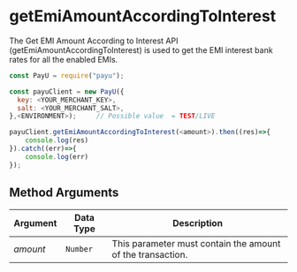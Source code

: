getEmiAmountAccordingToInterest
========================

The Get EMI Amount According to Interest API (getEmiAmountAccordingToInterest) is used to get the EMI interest bank rates for all the enabled EMIs.

```javascript
const PayU = require("payu");

const payuClient = new PayU({
  key: <YOUR_MERCHANT_KEY>,
  salt: <YOUR_MERCHANT_SALT>,
},<ENVIRONMENT>);     // Possible value  = TEST/LIVE

payuClient.getEmiAmountAccordingToInterest(<amount>).then((res)=>{
    console.log(res)
}).catch((err)=>{
    console.log(err)
});
```

## Method Arguments


Argument | Data Type |  Description
------------ | ------------- | -------------
*amount* | ```Number``` | This parameter must contain the amount of the transaction.